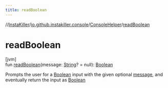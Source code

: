 ```yaml
---
title: readBoolean
---
```

//[InstaKiller](../../../index.html)/[io.github.instakiller.console](../index.html)/[ConsoleHelper](index.html)/[readBoolean](read-boolean.html)



# readBoolean



[jvm]\
fun [readBoolean](read-boolean.html)(message: [String](https://kotlinlang.org/api/latest/jvm/stdlib/kotlin/-string/index.html)? = null): [Boolean](https://kotlinlang.org/api/latest/jvm/stdlib/kotlin/-boolean/index.html)



Prompts the user for a [Boolean](https://kotlinlang.org/api/latest/jvm/stdlib/kotlin/-boolean/index.html) input with the given optional [message](read-boolean.html), and eventually return the input as [Boolean](https://kotlinlang.org/api/latest/jvm/stdlib/kotlin/-boolean/index.html)




